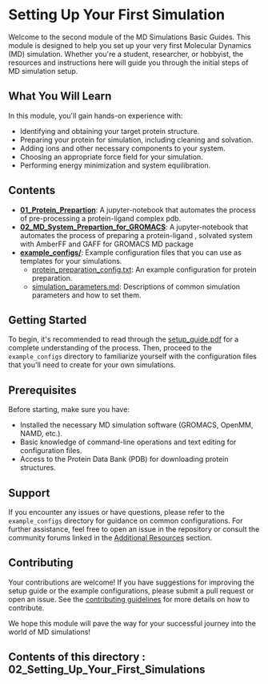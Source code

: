 # Setting Up Your First Simulation

Welcome to the second module of the MD Simulations Basic Guides. This module is designed to help you set up your very first Molecular Dynamics (MD) simulation. Whether you're a student, researcher, or hobbyist, the resources and instructions here will guide you through the initial steps of MD simulation setup.

## What You Will Learn

In this module, you'll gain hands-on experience with:

- Identifying and obtaining your target protein structure.
- Preparing your protein for simulation, including cleaning and solvation.
- Adding ions and other necessary components to your system.
- Choosing an appropriate force field for your simulation.
- Performing energy minimization and system equilibration.

## Contents

- [**01_Protein_Prepartion**](01_Protein_Preparation.ipynb): A jupyter-notebook that automates the process of pre-processing a protein-ligand complex pdb.
- [**02_MD_System_Prepartion_for_GROMACS**](02_System_Preparation_GROMACS.ipynb): A jupyter-notebook that automates the process of preparing a protein-ligand , solvated system with AmberFF and GAFF for GROMACS MD package
- [**example_configs/**](example_configs/): Example configuration files that you can use as templates for your simulations.
  - [protein_preparation_config.txt](example_configs/protein_preparation_config.txt): An example configuration for protein preparation.
  - [simulation_parameters.md](example_configs/simulation_parameters.md): Descriptions of common simulation parameters and how to set them.

## Getting Started

To begin, it's recommended to read through the [setup_guide.pdf](setup_guide.pdf) for a complete understanding of the process. Then, proceed to the `example_configs` directory to familiarize yourself with the configuration files that you'll need to create for your own simulations.

## Prerequisites

Before starting, make sure you have:

- Installed the necessary MD simulation software (GROMACS, OpenMM, NAMD, etc.).
- Basic knowledge of command-line operations and text editing for configuration files.
- Access to the Protein Data Bank (PDB) for downloading protein structures.

## Support

If you encounter any issues or have questions, please refer to the `example_configs` directory for guidance on common configurations. For further assistance, feel free to open an issue in the repository or consult the community forums linked in the [Additional Resources](../05_Additional_Resources/useful_links.md) section.

## Contributing

Your contributions are welcome! If you have suggestions for improving the setup guide or the example configurations, please submit a pull request or open an issue. See the [contributing guidelines](../../CONTRIBUTING.md) for more details on how to contribute.

We hope this module will pave the way for your successful journey into the world of MD simulations!
## Contents of this directory : 02_Setting_Up_Your_First_Simulations
